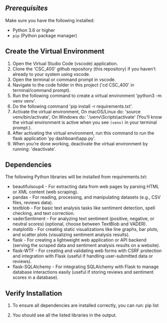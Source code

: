 ## *****Prerequisites*****

Make sure you have the following installed:
- Python 3.6 or higher
- `pip` (Python package manager)

## Create the Virtual Environment

1. Open the Virtual Studio Code (vscode) application.
2. Clone the 'CSC_400' github repository (this repository) if you haven't already to your system using vscode.
3. Open the terminal or command prompt in vscode.
4. Navigate to the code folder in this project ('cd CSC_400' in terminal/command prompt).
5. Run the following command to create a virtual environment 'python3 -m venv venv'.
6. Do the following command 'pip install -r requirements.txt'.
7. Activate the virtual environment, On macOS/Linux do: 'source venv/bin/activate', On Windows do: '.\venv\Scripts\activate' (You’ll know the virtual environment is active when you see `(venv)` in your terminal prompt.).
8. After activating the virtual environment, run this command to run the flask application 'py dashboard\app.py'.
9. When you’re done working, deactivate the virtual environment by running: 'deactivate'.

## Dependencies

The following Python libraries will be installed from requirements.txt:
- beautifulsoup4 - For extracting data from web pages by parsing HTML or XML content (web scraping).
- pandas - For reading, processing, and manipulating datasets (e.g., CSV files, reviews data).
- textblob - For basic text analysis tasks like sentiment detection, spell checking, and text correction.
- vaderSentiment - For analyzing text sentiment (positive, negative, or neutral scores) (optional, choose between TextBlob and VADER).
- matplotlib - For creating static visualizations like line graphs, bar plots, and scatter plots (visualizing sentiment analysis results).
- flask - For creating a lightweight web application or API backend (serving the scraped data and sentiment analysis results on a website).
- flask-WTF - For creating and validating web forms with CSRF protection and integration with Flask (useful if handling user-submitted data or reviews).
- flask-SQLAlchemy - For integrating SQLAlchemy with Flask to manage database interactions easily (useful if storing reviews and sentiment scores in a database).


## Verify Installation
1. To ensure all dependencies are installed correctly, you can run:
pip list

2. You should see all the listed libraries in the output.
